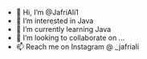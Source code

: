 - 👋 Hi, I’m @JafriAli1
- 👀 I’m interested in Java
- 🌱 I’m currently learning Java
- 💞️ I’m looking to collaborate on ...
- 📫 Reach me on Instagram @ _jafriali

<!---
JafriAli1/JafriAli1 is a ✨ special ✨ repository because its `README.md` (this file) appears on your GitHub profile.
You can click the Preview link to take a look at your changes.
--->
